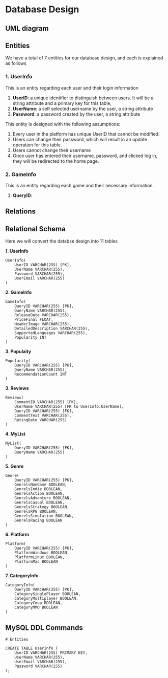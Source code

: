 # Database Design

## UML diagram

## Entities
We have a total of 7 entities for our database design, and each is explained as follows

### 1. UserInfo
This is an entity regarding each user and their login information
1. **UserID**: a unique identifier to distinguish between users. It will be a string attribute and a primary key for this table,
2. **UserName**: a self selected username by the user, a string attribute
3. **Password**: a password created by the user, a string attribute

This entity is designed with the following assumptions:
1. Every user in the platform has unique UserID that cannot be modified.
2. Users can change their password, which will result in an update operation for this table.
3. Users cannot change their username
4. Once user has entered their username, password, and clicked log in, they will be redirected to the home page.

### 2. GameInfo
This is an entity regarding each game and their necessary information. 
1. **QueryID**: 


## Relations

## Relational Schema
Here we will convert the databse design into 11 tables

**1. UserInfo**
```mysql
UserInfo(
    UserID VARCHAR(255) [PK],
    UserName VARCHAR(255),
    Password VARCHAR(255),
    UserEmail VARCHAR(255)
)
```

**2. GameInfo**
```mysql
GameInfo(
    QueryID VARCHAR(255) [PK],
    QueryName VARCHAR(255),
    ReleaseDate VARCHAR(255),
    PriceFinal FLOAT,
    HeaderImage VARCHAR(255),
    DetailedDescription VARCHAR(255),
    SupportedLanguages VARCHAR(255),
    Popularity INT
)
```

**3. Populaity**
```mysql
Popularity(
    QueryID VARCHAR(255) [PK],
    QueryName VARCHAR(255),
    RecommendationCount INT
)
```

**3. Reviews**
```mysql
Reviews(
    CommentID VARCHAR(255) [PK],
    UserName VARCHAR(255) [FK to UserInfo.UserName],
    QueryID VARCHAR(255) [FK],
    CommentText VARCHAR(255),
    RatingDate VARCHAR(255)
)
```

**4. MyList**
```mysql
MyList(
    QueryID VARCHAR(255) [PK],
    QueryName VARCHAR(255)
)
```

**5. Genre**
```mysql
Genre(
    QueryID VARCHAR(255) [PK],
    GenrelsNonGame BOOLEAN,
    GenrelsIndie BOOLEAN,
    GenrelsAction BOOLEAN,
    GenrelsAdventure BOOLEAN,
    GenrelsCasual BOOLEAN,
    GenrelsStrategy BOOLEAN,
    GenrelsRPG BOOLEAN,
    GenrelsSimulation BOOLEAN,
    GenrelsRacing BOOLEAN
)
```

**6. Platform**
```mysql
Platform(
    QueryID VARCHAR(255) [PK],
    PlatformWindows BOOLEAN,
    PlatformLinux BOOLEAN,
    PlatformMac BOOLEAN
)
```
**7. CategoryInfo**
```mysql
CategoryInfo(
    QueryID VARCHAR(255) [PK],
    CategorySinglePlayer BOOLEAN,
    CategoryMultiplayer BOOLEAN, 
    CategoryCoop BOOLEAN,
    CategoryMMO BOOLEAN
)
```

## MySQL DDL Commands

```mysql
# Entities

CREATE TABLE UserInfo (
    UserID VARCHAR(255) PRIMARY KEY,
    UserName VARCHAR(255),
    UserEmail VARCHAR(255),
    Password VARCHAR(255)
);



